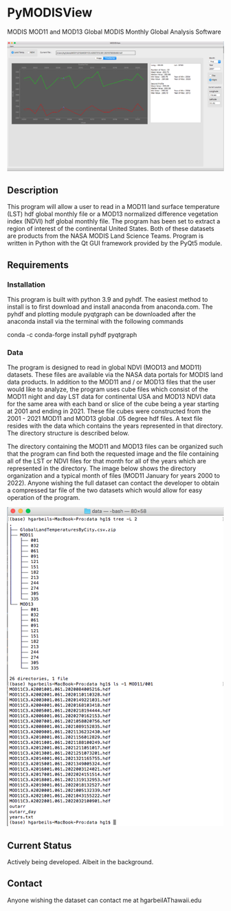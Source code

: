 # PyMODISView 

MODIS MOD11 and MOD13 Global MODIS Monthly Global Analysis Software

![GitHub Logo](/imgs/Plot_PyMODISView.png)

## Description

This program will allow a user to read in a MOD11 land surface temperature (LST) hdf global monthly file or a MOD13 normalized difference vegetation index (NDVI) hdf global monthly file. The program has been set to extract a region of interest of the continental United States. Both of these datasets are products from the NASA MODIS Land Science Teams. Program is written in Python with the Qt GUI framework provided by the PyQt5 module. 

## Requirements

### Installation

This program is built with python 3.9 and pyhdf. The easiest method to install is to first download and install anaconda from anaconda.com. The pyhdf and plotting module pyqtgraph can be downloaded after the anaconda install via the terminal with the following commands

conda -c conda-forge install pyhdf pyqtgraph
    
 
### Data
The program is designed to read in global NDVI (MOD13 and MOD11) datasets. These files are available via the NASA data portals for MODIS land data products. In addition to the MOD11 and / or MOD13 files that the user would like to analyze, the program uses cube files which consist of the MOD11 night and day LST data for continental USA and MOD13 NDVI data for the same area with each band or slice of the cube being a year starting at 2001 and ending in 2021. These file cubes were constructed from the 2001 - 2021 MOD11 and MOD13 global .05 degree hdf files. A text file resides with the data which contains the years represented in that directory. The directory structure is described below.

The directory containing the MOD11 and MOD13 files can be organized such that the program can find both the requested image and the file containing all of the LST or NDVI files for that month for all of the years which are represented in the directory. The image below shows the directory organization and a typical month of files (MOD11 January for years 2000 to 2022). Anyone wishing the full dataset can contact the developer to obtain a compressed tar file of the two datasets which would allow for easy operation of the program.

![GitHub Logo](/imgs/datatree.png)

## Current Status
Actively being developed. Albeit in the background.

## Contact
Anyone wishing the dataset can contact me at hgarbeilAThawaii.edu

